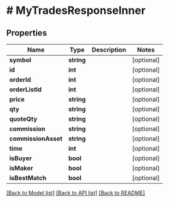 # # MyTradesResponseInner

## Properties

Name | Type | Description | Notes
------------ | ------------- | ------------- | -------------
**symbol** | **string** |  | [optional]
**id** | **int** |  | [optional]
**orderId** | **int** |  | [optional]
**orderListId** | **int** |  | [optional]
**price** | **string** |  | [optional]
**qty** | **string** |  | [optional]
**quoteQty** | **string** |  | [optional]
**commission** | **string** |  | [optional]
**commissionAsset** | **string** |  | [optional]
**time** | **int** |  | [optional]
**isBuyer** | **bool** |  | [optional]
**isMaker** | **bool** |  | [optional]
**isBestMatch** | **bool** |  | [optional]

[[Back to Model list]](../../README.md#models) [[Back to API list]](../../README.md#endpoints) [[Back to README]](../../README.md)
